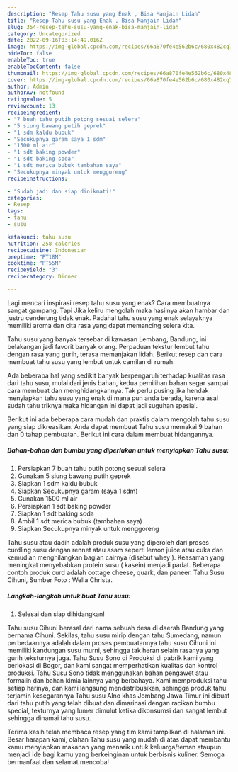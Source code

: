 ```yaml
---
description: "Resep Tahu susu yang Enak , Bisa Manjain Lidah"
title: "Resep Tahu susu yang Enak , Bisa Manjain Lidah"
slug: 354-resep-tahu-susu-yang-enak-bisa-manjain-lidah
category: Uncategorized
date: 2022-09-16T03:14:49.016Z
image: https://img-global.cpcdn.com/recipes/66a870fe4e562b6c/680x482cq70/tahu-susu-foto-resep-utama.jpg
hideToc: false
enableToc: true
enableTocContent: false
thumbnail: https://img-global.cpcdn.com/recipes/66a870fe4e562b6c/680x482cq70/tahu-susu-foto-resep-utama.jpg
cover: https://img-global.cpcdn.com/recipes/66a870fe4e562b6c/680x482cq70/tahu-susu-foto-resep-utama.jpg
author: Admin
authorAv: notfound
ratingvalue: 5
reviewcount: 13
recipeingredient:
- "7 buah tahu putih potong sesuai selera"
- "5 siung bawang putih geprek"
- "1 sdm kaldu bubuk"
- "Secukupnya garam saya 1 sdm"
- "1500 ml air"
- "1 sdt baking powder"
- "1 sdt baking soda"
- "1 sdt merica bubuk tambahan saya"
- "Secukupnya minyak untuk menggoreng"
recipeinstructions:

- "Sudah jadi dan siap dinikmati!"
categories:
- Resep
tags:
- tahu
- susu

katakunci: tahu susu 
nutrition: 258 calories
recipecuisine: Indonesian
preptime: "PT18M"
cooktime: "PT55M"
recipeyield: "3"
recipecategory: Dinner

---
```



Lagi mencari inspirasi resep tahu susu yang enak? Cara membuatnya sangat gampang. Tapi Jika keliru mengolah maka hasilnya akan hambar dan justru cenderung tidak enak. Padahal tahu susu yang enak selayaknya memiliki aroma dan cita rasa yang dapat memancing selera kita.


Tahu susu yang banyak tersebar di kawasan Lembang, Bandung, ini belakangan jadi favorit banyak orang. Perpaduan tekstur lembut tahu dengan rasa yang gurih, terasa memanjakan lidah. Berikut resep dan cara membuat tahu susu yang lembut untuk camilan di rumah.

Ada beberapa hal yang sedikit banyak berpengaruh terhadap kualitas rasa dari tahu susu, mulai dari jenis bahan, kedua pemilihan bahan segar sampai cara membuat dan menghidangkannya. Tak perlu pusing jika hendak menyiapkan tahu susu yang enak di mana pun anda berada, karena asal sudah tahu triknya maka hidangan ini dapat jadi suguhan spesial.


Berikut ini ada beberapa cara mudah dan praktis dalam mengolah tahu susu yang siap dikreasikan. Anda dapat membuat Tahu susu memakai 9 bahan dan 0 tahap pembuatan. Berikut ini cara dalam membuat hidangannya.

<!--inarticleads1-->

##### Bahan-bahan dan bumbu yang diperlukan untuk menyiapkan Tahu susu:

1. Persiapkan 7 buah tahu putih potong sesuai selera
1. Gunakan 5 siung bawang putih geprek
1. Siapkan 1 sdm kaldu bubuk
1. Siapkan Secukupnya garam (saya 1 sdm)
1. Gunakan 1500 ml air
1. Persiapkan 1 sdt baking powder
1. Siapkan 1 sdt baking soda
1. Ambil 1 sdt merica bubuk (tambahan saya)
1. Siapkan Secukupnya minyak untuk menggoreng


Tahu susu atau dadih adalah produk susu yang diperoleh dari proses curdling susu dengan rennet atau asam seperti lemon juice atau cuka dan kemudian menghilangkan bagian cairnya (disebut whey ). Keasaman yang meningkat menyebabkan protein susu ( kasein) menjadi padat. Beberapa contoh produk curd adalah cottage cheese, quark, dan paneer. Tahu Susu Cihuni, Sumber Foto : Wella Christa. 

<!--inarticleads2-->

##### Langkah-langkah untuk buat Tahu susu:


1. Selesai dan siap dihidangkan!

Tahu susu Cihuni berasal dari nama sebuah desa di daerah Bandung yang bernama Cihuni. Sekilas, tahu susu mirip dengan tahu Sumedang, namun perbedaannya adalah dalam proses pembuatannya tahu susu Cihuni ini memiliki kandungan susu murni, sehingga tak heran selain rasanya yang gurih teksturnya juga. Tahu Susu Sono di Produksi di pabrik kami yang berlokasi di Bogor, dan kami sangat memperhatikan kualitas dan kontrol produksi. Tahu Susu Sono tidak menggunakan bahan pengawet atau formalin dan bahan kimia lainnya yang berbahaya. Kami memproduksi tahu setiap harinya, dan kami langsung mendistribusikan, sehingga produk tahu terjamin kesegarannya Tahu susu Alno khas Jombang Jawa Timur ini dibuat dari tahu putih yang telah dibuat dan dimarinasi dengan racikan bumbu special, tekturnya yang lumer dimulut ketika dikonsumsi dan sangat lembut sehingga dinamai tahu susu. 

Terima kasih telah membaca resep yang tim kami tampilkan di halaman ini. Besar harapan kami, olahan Tahu susu yang mudah di atas dapat membantu kamu menyiapkan makanan yang menarik untuk keluarga/teman ataupun menjadi ide bagi kamu yang berkeinginan untuk berbisnis kuliner. Semoga bermanfaat dan selamat mencoba!

